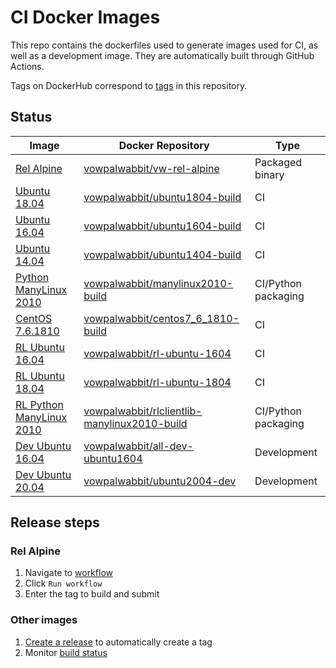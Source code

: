 # CI Docker Images

This repo contains the dockerfiles used to generate images used for CI, as well as a development image. They are automatically built through GitHub Actions.

Tags on DockerHub correspond to [tags](https://github.com/VowpalWabbit/docker-images/tags) in this repository.

## Status

| Image | Docker Repository | Type |
|---|---|---|
| [Rel Alpine](./vowpal_wabbit/vw-rel-alpine.Dockerfile) | [vowpalwabbit/vw-rel-alpine](https://hub.docker.com/r/vowpalwabbit/vw-rel-alpine) |  Packaged binary |
| [Ubuntu 18.04](./vowpal_wabbit/ubuntu1804-build.Dockerfile) | [vowpalwabbit/ubuntu1804-build](https://hub.docker.com/r/vowpalwabbit/ubuntu1804-build) |  CI |
| [Ubuntu 16.04](./vowpal_wabbit/ubuntu1604-build.Dockerfile) | [vowpalwabbit/ubuntu1604-build](https://hub.docker.com/r/vowpalwabbit/ubuntu1604-build) |  CI |
| [Ubuntu 14.04](./vowpal_wabbit/ubuntu1404-build.Dockerfile) | [vowpalwabbit/ubuntu1404-build](https://hub.docker.com/r/vowpalwabbit/ubuntu1404-build) |  CI |
| [Python ManyLinux 2010](./vowpal_wabbit/manylinux-2010/manylinux2010-build.Dockerfile) | [vowpalwabbit/manylinux2010-build](https://hub.docker.com/r/vowpalwabbit/manylinux2010-build) |  CI/Python packaging |
| [CentOS 7.6.1810](./vowpal_wabbit/centos7_6_1810-build.Dockerfile) | [vowpalwabbit/centos7_6_1810-build](https://hub.docker.com/r/vowpalwabbit/centos7_6_1810-build)  |  CI |
| [RL Ubuntu 16.04](./reinforcement_learning/ubuntu1604-build.Dockerfile) | [vowpalwabbit/rl-ubuntu-1604](https://hub.docker.com/r/vowpalwabbit/rl-ubuntu-1604)  |  CI |
| [RL Ubuntu 18.04](./reinforcement_learning/ubuntu1804-build.Dockerfile) | [vowpalwabbit/rl-ubuntu-1804](https://hub.docker.com/r/vowpalwabbit/rl-ubuntu-1804)  |  CI |
| [RL Python ManyLinux 2010](./reinforcement_learning/manylinux-2010/rlclientlib-manylinux2010-build.Dockerfile) | [vowpalwabbit/rlclientlib-manylinux2010-build](https://hub.docker.com/r/vowpalwabbit/rlclientlib-manylinux2010-build)  |  CI/Python packaging |
| [Dev Ubuntu 16.04](./development/ubuntu1604-dev.Dockerfile) | [vowpalwabbit/all-dev-ubuntu1604](https://hub.docker.com/r/vowpalwabbit/all-dev-ubuntu1604) |  Development |
| [Dev Ubuntu 20.04](./development/ubuntu1604-dev.Dockerfile) | [vowpalwabbit/ubuntu2004-dev](https://hub.docker.com/r/vowpalwabbit/ubuntu2004-dev) |  Development |


## Release steps

### Rel Alpine

1. Navigate to [workflow](https://github.com/VowpalWabbit/docker-images/actions/workflows/build_deploy_release.yml)
2. Click `Run workflow`
3. Enter the tag to build and submit

### Other images
1. [Create a release](https://github.com/VowpalWabbit/docker-images/releases/new) to automatically create a tag
2. Monitor [build status](https://github.com/VowpalWabbit/docker-images/actions/workflows/build_deploy_latest.yml)
